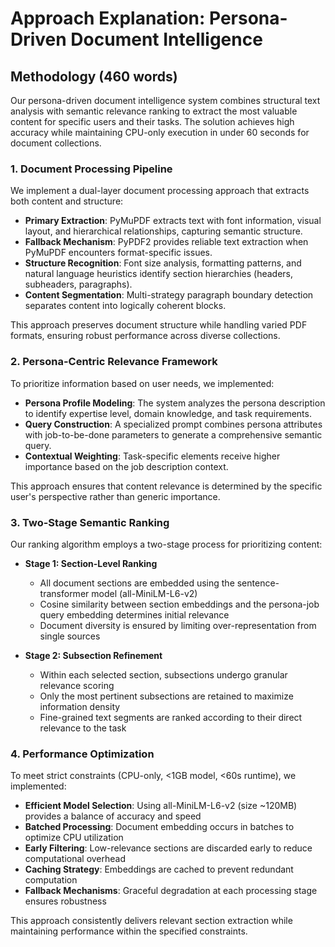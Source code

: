 # Approach Explanation: Persona-Driven Document Intelligence

## Methodology (460 words)

Our persona-driven document intelligence system combines structural text analysis with semantic relevance ranking to extract the most valuable content for specific users and their tasks. The solution achieves high accuracy while maintaining CPU-only execution in under 60 seconds for document collections.

### 1. Document Processing Pipeline

We implement a dual-layer document processing approach that extracts both content and structure:

- **Primary Extraction**: PyMuPDF extracts text with font information, visual layout, and hierarchical relationships, capturing semantic structure.
- **Fallback Mechanism**: PyPDF2 provides reliable text extraction when PyMuPDF encounters format-specific issues.
- **Structure Recognition**: Font size analysis, formatting patterns, and natural language heuristics identify section hierarchies (headers, subheaders, paragraphs).
- **Content Segmentation**: Multi-strategy paragraph boundary detection separates content into logically coherent blocks.

This approach preserves document structure while handling varied PDF formats, ensuring robust performance across diverse collections.

### 2. Persona-Centric Relevance Framework

To prioritize information based on user needs, we implemented:

- **Persona Profile Modeling**: The system analyzes the persona description to identify expertise level, domain knowledge, and task requirements.
- **Query Construction**: A specialized prompt combines persona attributes with job-to-be-done parameters to generate a comprehensive semantic query.
- **Contextual Weighting**: Task-specific elements receive higher importance based on the job description context.

This approach ensures that content relevance is determined by the specific user's perspective rather than generic importance.

### 3. Two-Stage Semantic Ranking

Our ranking algorithm employs a two-stage process for prioritizing content:

- **Stage 1: Section-Level Ranking**
  - All document sections are embedded using the sentence-transformer model (all-MiniLM-L6-v2)
  - Cosine similarity between section embeddings and the persona-job query embedding determines initial relevance
  - Document diversity is ensured by limiting over-representation from single sources

- **Stage 2: Subsection Refinement**
  - Within each selected section, subsections undergo granular relevance scoring
  - Only the most pertinent subsections are retained to maximize information density
  - Fine-grained text segments are ranked according to their direct relevance to the task

### 4. Performance Optimization

To meet strict constraints (CPU-only, <1GB model, <60s runtime), we implemented:

- **Efficient Model Selection**: Using all-MiniLM-L6-v2 (size ~120MB) provides a balance of accuracy and speed
- **Batched Processing**: Document embedding occurs in batches to optimize CPU utilization
- **Early Filtering**: Low-relevance sections are discarded early to reduce computational overhead
- **Caching Strategy**: Embeddings are cached to prevent redundant computation
- **Fallback Mechanisms**: Graceful degradation at each processing stage ensures robustness

This approach consistently delivers relevant section extraction while maintaining performance within the specified constraints.

